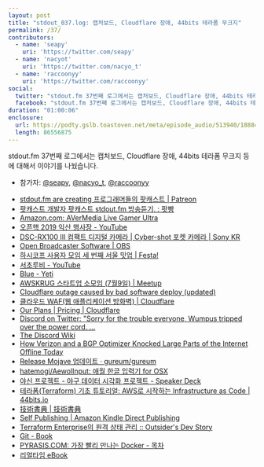 ```yaml
---
layout: post
title: "stdout_037.log: 캡처보드, Cloudflare 장애, 44bits 테라폼 무크지"
permalink: /37/
contributors:
  - name: 'seapy'
    uri: 'https://twitter.com/seapy'
  - name: 'nacyot'
    uri: 'https://twitter.com/nacyo_t'
  - name: 'raccoonyy'
    uri: 'https://twitter.com/raccoonyy'
social:
  twitter: "stdout.fm 37번째 로그에서는 캡처보드, Cloudflare 장애, 44bits 테라폼 무크지 등에 대해서 이야기를 나눴습니다."
  facebook: "stdout.fm 37번째 로그에서는 캡처보드, Cloudflare 장애, 44bits 테라폼 무크지 등에 대해서 이야기를 나눴습니다."
duration: "01:00:06"
enclosure:
  url: https://podty.gslb.toastoven.net/meta/episode_audio/513940/188843_1562505119530.mp3
  length: 86556875
---
```


stdout.fm 37번째 로그에서는 캡처보드, Cloudflare 장애, 44bits 테라폼 무크지 등에 대해서 이야기를 나눴습니다.

* 참가자: [@seapy][sea], [@nacyo_t][nac], [@raccoonyy][rac]

[sea]: https://twitter.com/seapy
[nac]: https://twitter.com/nacyo_t
[rac]: https://twitter.com/raccoonyy

* [stdout.fm are creating 프로그래머들의 팟캐스트 \| Patreon](https://www.patreon.com/stdoutfm)
* [팟캐스트 개발자 팟캐스트 stdout.fm 방송듣기, : 팟빵](http://www.podbbang.com/ch/1768796)
* [Amazon.com: AVerMedia Live Gamer Ultra](https://www.amazon.com/AVerMedia-Live-Gamer-Ultra-GC553/dp/B07DHV47HF/)
* [오픈핵 2019 익산 행사장 - YouTube](https://www.youtube.com/watch?v=0jTTy8LvTX8)
* [DSC-RX100 III 컴팩트 디지털 카메라 \| Cyber-shot 포켓 카메라 \| Sony KR](https://www.sony.co.kr/electronics/cyber-shot-compact-cameras/dsc-rx100m3-dsc-rx100m3g)
* [Open Broadcaster Software \| OBS](https://obsproject.com/)
* [하시코프 사용자 모임 세 번째 서울 밋업 \| Festa!](https://festa.io/events/359)
* [서초루비 - YouTube](https://www.youtube.com/channel/UCzOPDpymGngXyLySgUy0QxA)
* [Blue - Yeti](https://www.bluedesigns.jp/products/yeti/)
* [AWSKRUG 스타트업 소모임 (7월9일) \| Meetup](https://www.meetup.com/awskrug/events/262480608/)
* [Cloudflare outage caused by bad software deploy (updated)](https://blog.cloudflare.com/cloudflare-outage/)
* [클라우드 WAF(웹 애플리케이션 방화벽) \| Cloudflare](https://www.cloudflare.com/ko-kr/waf/)
* [Our Plans \| Pricing \| Cloudflare](https://www.cloudflare.com/plans/)
* [Discord on Twitter: "Sorry for the trouble everyone, Wumpus tripped over the power cord. ...](https://twitter.com/discordapp/status/1143140103511932929)
* [The Discord Wiki](https://www.discordia.me/wumpus)
* [How Verizon and a BGP Optimizer Knocked Large Parts of the Internet Offline Today](https://blog.cloudflare.com/how-verizon-and-a-bgp-optimizer-knocked-large-parts-of-the-internet-offline-today/)
* [Release Mojave 업데이트 · gureum/gureum](https://github.com/gureum/gureum/releases/tag/1.10.0)
* [hatemogi/AewolInput: 애월 한글 입력기 for OSX](https://github.com/hatemogi/AewolInput)
* [야신 프로젝트 - 야구 데이터 시각화 프로젝트 - Speaker Deck](https://speakerdeck.com/nacyot/yasin-peurojegteu-yagu-deiteo-sigaghwa-peurojegteu)
* [테라폼(Terraform) 기초 튜토리얼: AWS로 시작하는 Infrastructure as Code \| 44bits.io](https://www.44bits.io/ko/post/terraform_introduction_infrastrucute_as_code)
* [技術書典 \| 技術書典](https://techbookfest.org/)
* [Self Publishing \| Amazon Kindle Direct Publishing](https://kdp.amazon.com/en_US/)
* [Terraform Enterprise의 원격 상태 관리 :: Outsider's Dev Story](https://blog.outsider.ne.kr/1452)
* [Git - Book](https://git-scm.com/book/ko/v2)
* [PYRASIS.COM: 가장 빨리 만나는 Docker - 목차](http://pyrasis.com/docker.html)
* [리얼타임 eBook](http://www.hanbit.co.kr/realtime/)
